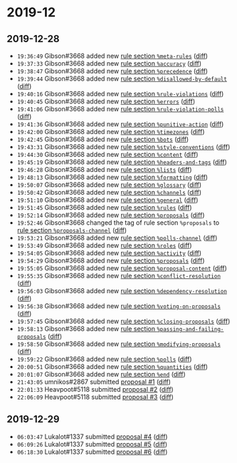 # 2019-12

## 2019-12-28

* `19:36:49` Gibson#3668 added new [rule section `%meta-rules`](../rules.md#meta-rules) ([diff](https://github.com/Quonauts/Quonauts-6/commit/a4545e45823f5b7d38328939f340fc2e509f29ae))
* `19:37:33` Gibson#3668 added new [rule section `%accuracy`](../rules.md#accuracy) ([diff](https://github.com/Quonauts/Quonauts-6/commit/c93a0f95ff183cc75404209d2341a20d907a56a4))
* `19:38:47` Gibson#3668 added new [rule section `%precedence`](../rules.md#precedence) ([diff](https://github.com/Quonauts/Quonauts-6/commit/342aa4a0ef41e0e3daa9c76f97d73a087a225927))
* `19:39:44` Gibson#3668 added new [rule section `%disallowed-by-default`](../rules.md#disallowed-by-default) ([diff](https://github.com/Quonauts/Quonauts-6/commit/59a4331b5e893e12cf35111d9bacd6a852dde74f))
* `19:40:16` Gibson#3668 added new [rule section `%rule-violations`](../rules.md#rule-violations) ([diff](https://github.com/Quonauts/Quonauts-6/commit/7d969ce0fe761bc1d1d37142a425ff19baac89ec))
* `19:40:45` Gibson#3668 added new [rule section `%errors`](../rules.md#errors) ([diff](https://github.com/Quonauts/Quonauts-6/commit/39c6f5789af96dbeb796f16ebfa028cbba42bda7))
* `19:41:06` Gibson#3668 added new [rule section `%rule-violation-polls`](../rules.md#rule-violation-polls) ([diff](https://github.com/Quonauts/Quonauts-6/commit/993734a8103a25c41fbab1f5bddf75a3ceb24b4b))
* `19:41:36` Gibson#3668 added new [rule section `%punitive-action`](../rules.md#punitive-action) ([diff](https://github.com/Quonauts/Quonauts-6/commit/6bcc931c2bf2f473f493a42bc3d569ad497752cb))
* `19:42:00` Gibson#3668 added new [rule section `%timezones`](../rules.md#timezones) ([diff](https://github.com/Quonauts/Quonauts-6/commit/fb531348eb7ad63b032792b536306d891ec6f3b4))
* `19:42:45` Gibson#3668 added new [rule section `%bots`](../rules.md#bots) ([diff](https://github.com/Quonauts/Quonauts-6/commit/c585cfb039626df80845cfe6ca8bfd68365bd482))
* `19:43:31` Gibson#3668 added new [rule section `%style-conventions`](../rules.md#style-conventions) ([diff](https://github.com/Quonauts/Quonauts-6/commit/a77d565b0d230fbd4190140dbc9d79638e57cbfa))
* `19:44:30` Gibson#3668 added new [rule section `%content`](../rules.md#content) ([diff](https://github.com/Quonauts/Quonauts-6/commit/7ab14dda593533e159bacfef3b462fb6feb45597))
* `19:45:19` Gibson#3668 added new [rule section `%headers-and-tags`](../rules.md#headers-and-tags) ([diff](https://github.com/Quonauts/Quonauts-6/commit/e47f54243b3c1d038fd646df4a1dc606d637259d))
* `19:46:28` Gibson#3668 added new [rule section `%lists`](../rules.md#lists) ([diff](https://github.com/Quonauts/Quonauts-6/commit/0553172653b618bc7e0249317f072fd82fb0bf61))
* `19:48:13` Gibson#3668 added new [rule section `%formatting`](../rules.md#formatting) ([diff](https://github.com/Quonauts/Quonauts-6/commit/2ce44974a5db06ab8426d03417f32de616e84668))
* `19:50:07` Gibson#3668 added new [rule section `%glossary`](../rules.md#glossary) ([diff](https://github.com/Quonauts/Quonauts-6/commit/a7239e3902ef03cc603a90f1f5707d6599abfb2c))
* `19:50:42` Gibson#3668 added new [rule section `%channels`](../rules.md#channels) ([diff](https://github.com/Quonauts/Quonauts-6/commit/fb6cef3e5d10e647e7b11a51e7a504618ab6d37f))
* `19:51:10` Gibson#3668 added new [rule section `%general`](../rules.md#general) ([diff](https://github.com/Quonauts/Quonauts-6/commit/719b617b3f5af210f096485c6f1bc5f547dcbbfb))
* `19:51:45` Gibson#3668 added new [rule section `%rules`](../rules.md#rules) ([diff](https://github.com/Quonauts/Quonauts-6/commit/e60851fec9356254094641614fc7caab470a741b))
* `19:52:14` Gibson#3668 added new [rule section `%proposals`](../rules.md#proposals) ([diff](https://github.com/Quonauts/Quonauts-6/commit/b36ce42267404805f614e5fefcf18b2af321262c))
* `19:52:46` Gibson#3668 changed the tag of rule section `%proposals` to [rule section `%proposals-channel`](../rules.md#proposals-channel) ([diff](https://github.com/Quonauts/Quonauts-6/commit/9ef318c1b26201ee79de33ab0ee349bd977eba29))
* `19:53:21` Gibson#3668 added new [rule section `%polls-channel`](../rules.md#polls-channel) ([diff](https://github.com/Quonauts/Quonauts-6/commit/d2ee587449e1aba8b729e173a82c728a10eb690e))
* `19:53:49` Gibson#3668 added new [rule section `%roles`](../rules.md#roles) ([diff](https://github.com/Quonauts/Quonauts-6/commit/b25d938ac27452cfa6f0663596c5ea173d1d1b26))
* `19:54:05` Gibson#3668 added new [rule section `%activity`](../rules.md#activity) ([diff](https://github.com/Quonauts/Quonauts-6/commit/01f0b3b8036351d8fe8f089dd0288adc7a2bef33))
* `19:54:29` Gibson#3668 added new [rule section `%proposals`](../rules.md#proposals) ([diff](https://github.com/Quonauts/Quonauts-6/commit/cb14d36eb6bc09065b98edc0660675fad9222084))
* `19:55:05` Gibson#3668 added new [rule section `%proposal-content`](../rules.md#proposal-content) ([diff](https://github.com/Quonauts/Quonauts-6/commit/a39d1292cdcee764392058af8517d7cbbcad3ac6))
* `19:55:35` Gibson#3668 added new [rule section `%conflict-resolution`](../rules.md#conflict-resolution) ([diff](https://github.com/Quonauts/Quonauts-6/commit/dd1237c4ba1befa2d0b40490d1aefe3a97b904a1))
* `19:56:03` Gibson#3668 added new [rule section `%dependency-resolution`](../rules.md#dependency-resolution) ([diff](https://github.com/Quonauts/Quonauts-6/commit/ab4b47f31e9ce5ca585bb3a7573b8d184dde6685))
* `19:56:38` Gibson#3668 added new [rule section `%voting-on-proposals`](../rules.md#voting-on-proposals) ([diff](https://github.com/Quonauts/Quonauts-6/commit/e09c44c0a97a4716ea766f859f751840d88faca4))
* `19:57:45` Gibson#3668 added new [rule section `%closing-proposals`](../rules.md#closing-proposals) ([diff](https://github.com/Quonauts/Quonauts-6/commit/92a7a1e70be84599a9b3fc161cc9ae23be183946))
* `19:58:13` Gibson#3668 added new [rule section `%passing-and-failing-proposals`](../rules.md#passing-and-failing-proposals) ([diff](https://github.com/Quonauts/Quonauts-6/commit/003316364c4acf8600187c6c2fc14bf96e65645c))
* `19:58:50` Gibson#3668 added new [rule section `%modifying-proposals`](../rules.md#modifying-proposals) ([diff](https://github.com/Quonauts/Quonauts-6/commit/2502ed7ea12edb004b1f635ba7a75f8365798dac))
* `19:59:22` Gibson#3668 added new [rule section `%polls`](../rules.md#polls) ([diff](https://github.com/Quonauts/Quonauts-6/commit/81ccdf0adface964cf00ffadeb3cb3ee76b6e5cf))
* `20:00:51` Gibson#3668 added new [rule section `%quantities`](../rules.md#quantities) ([diff](https://github.com/Quonauts/Quonauts-6/commit/77014e0688acb8edfc9f75efcd877a4f911d30e4))
* `20:01:07` Gibson#3668 added new [rule section `%end`](../rules.md#end) ([diff](https://github.com/Quonauts/Quonauts-6/commit/f7a7a06ec2847db87735f9319347997a6f9b3fe4))
* `21:43:05` umnikos#2867 submitted [proposal #1](../proposals.md#1) ([diff](https://github.com/Quonauts/Quonauts-6/commit/7cd5568908370990b637feca479fde0434af5f03))
* `22:01:33` Heavpoot#5118 submitted [proposal #2](../proposals.md#2) ([diff](https://github.com/Quonauts/Quonauts-6/commit/8cd95d4b85ac06fcb39e8e03010bfffa173a3cd8))
* `22:06:09` Heavpoot#5118 submitted [proposal #3](../proposals.md#3) ([diff](https://github.com/Quonauts/Quonauts-6/commit/0b051123bdb78ed58e2f10a1cecd0c1f14b6d77e))

## 2019-12-29

* `06:03:47` Lukalot#1337 submitted [proposal #4](../proposals.md#4) ([diff](https://github.com/Quonauts/Quonauts-6/commit/4b89bde2377c57154d8924d76e6670d6d9ed8f7f))
* `06:09:26` Lukalot#1337 submitted [proposal #5](../proposals.md#5) ([diff](https://github.com/Quonauts/Quonauts-6/commit/5c78c488dd9a595c10da14496f97cb0374347439))
* `06:18:30` Lukalot#1337 submitted [proposal #6](../proposals.md#6) ([diff](https://github.com/Quonauts/Quonauts-6/commit/d7ab84b7d61d8e2a2d444e288904b27941e74304))
